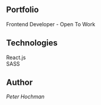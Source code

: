 ## Portfolio

Frontend Developer - Open To Work

## Technologies

React.js<br>
SASS

## Author

_Peter Hochman_

